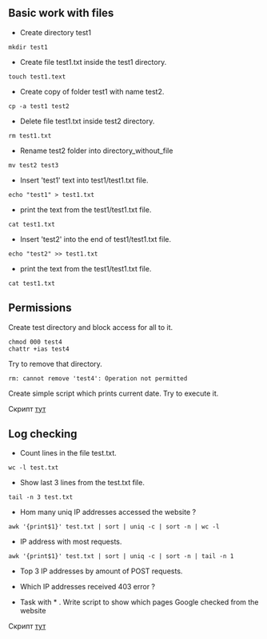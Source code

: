 ## Basic work with files

- Create directory test1  

```
mkdir test1
```

- Create file test1.txt inside the test1 directory.  

```
touch test1.text
```

- Create copy of folder test1 with name test2.  

```
cp -a test1 test2
```

-  Delete file test1.txt inside test2 directory.  

```
rm test1.txt
```

-  Rename test2 folder into directory_without_file  

```
mv test2 test3
```

-  Insert 'test1' text into test1/test1.txt file.  

```
echo "test1" > test1.txt
```

-  print the text from the test1/test1.txt file.  

```
cat test1.txt
```

-  Insert 'test2' into the end of test1/test1.txt file.  

```
echo "test2" >> test1.txt
```

-  print the text from the test1/test1.txt file.  

```
cat test1.txt
```

## Permissions

Create test directory and block access for all to it.  

```
chmod 000 test4
chattr +ias test4
```

Try to remove that directory.  

```
rm: cannot remove 'test4': Operation not permitted  
```

Create simple script which prints current date. Try to execute it.  

Скрипт [тут](https://github.com/frontik7/test_ggs/blob/main/test.sh)

## Log checking

-  Count lines in the file test.txt.  

```
wc -l test.txt
```

- Show last 3 lines from the test.txt file.  

```
tail -n 3 test.txt
```

-  Hom many uniq IP addresses accessed the website ?  

```
awk '{print$1}' test.txt | sort | uniq -c | sort -n | wc -l
```

-  IP address with most requests.  

```
awk '{print$1}' test.txt | sort | uniq -c | sort -n | tail -n 1
```

-  Top 3 IP addresses by amount of POST requests.  


-  Which IP addresses received 403 error ?  


- Task with * . Write script to show which pages Google checked from the website  

Скрипт [тут](https://github.com/frontik7/test_ggs/blob/main/script.sh)
